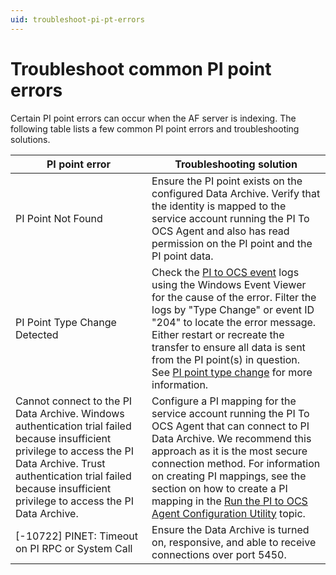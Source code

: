 ```yaml
---
uid: troubleshoot-pi-pt-errors
---
```


# **Troubleshoot common PI point errors**

Certain PI point errors can occur when the AF server is indexing. The following table lists a few common PI point errors and troubleshooting solutions.

| PI point error                                               | Troubleshooting solution                                     |
| ------------------------------------------------------------ | ------------------------------------------------------------ |
| PI Point Not Found | Ensure the PI point exists on the configured Data Archive. Verify that the identity is mapped to the service account running the PI To OCS Agent and also has read permission on the PI point and the PI point data. |
| PI Point Type Change Detected | Check the [PI to OCS event](xref:view-logs) logs using the Windows Event Viewer for the cause of the error. Filter the logs by "Type Change" or event ID "204" to locate the error message. Either restart or recreate the transfer to ensure all data is sent from the PI point(s) in question. See [PI point type change](xref:pi-point-change) for more information. |  
| Cannot connect to the PI Data Archive. Windows authentication trial failed because insufficient privilege to access the PI Data Archive. Trust authentication trial failed because insufficient privilege to access the PI Data Archive. | Configure a PI mapping for the service account running the PI To OCS Agent that can connect to PI Data Archive. We recommend this approach as it is the most secure connection method. For information on creating PI mappings, see the section on how to create a PI mapping in the [Run the PI to OCS Agent Configuration Utility](https://docs.osisoft.com/bundle/ocs/page/add-organize-data/collect-data/connectors/pi-to-ocs/set-up-pi-to-ocs/config-utility.html) topic. |
| [-10722] PINET: Timeout on PI RPC or System Call | Ensure the Data Archive is turned on, responsive, and able to receive connections over port 5450. |
